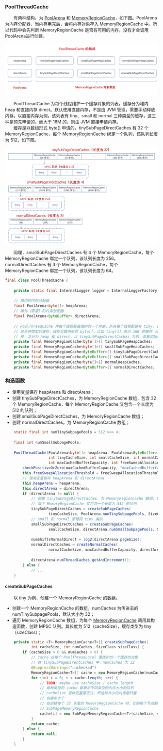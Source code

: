 ### PoolThreadCache
　　有两种结构，为 [PoolArena](https://github.com/martin-1992/Netty-Notes/tree/master/Netty%20%E5%86%85%E5%AD%98%E7%AE%A1%E7%90%86/PoolArena) 和 [MemoryRegionCache](https://github.com/martin-1992/Netty-Notes/tree/master/Netty%20%E5%86%85%E5%AD%98%E7%AE%A1%E7%90%86/PoolThreadCache/MemoryRegionCache)，如下图。PoolArena 为内存分配器，当内存用完后，会将内存对象存入 MemoryRegionCache 中。所以代码中会先判断 MemoryRegionCache 是否有可用的内存，没有才会调用 PoolArena进行创建。

![avatar](photo_1.png)

　　PoolThreadCache 为每个线程维护一个缓存对象的列表，缓存分为堆内 heap 和直接内存 direct。默认使用直接内存，不是由 JVM 管理，需要手动释放内存。以直接内存为例，该列表有 tiny、small 和 normal 三种类型的缓存，这三种是预先申请的。而大于 16M 的，则由 JVM 直接申请内存。<br />
　　缓存是以数组形式 byte[] 申请的，tinySubPageDirectCaches 有 32 个 MemoryRegionCache，每个 MemoryRegionCache 绑定一个队列，该队列长度为 512，如下图。

![avatar](photo_3.png)

　　同理，smallSubPageDirectCaches 有 4 个 MemoryRegionCache，每个 MemoryRegionCache 绑定一个队列，该队列长度为 256。normalDirectCaches 有 3 个 MemoryRegionCache，每个 MemoryRegionCache 绑定一个队列，该队列长度为 64。

```java
final class PoolThreadCache {

    private static final InternalLogger logger = InternalLoggerFactory.getInstance(PoolThreadCache.class);
    
    // 堆内的内存分配器
    final PoolArena<byte[]> heapArena;
    // 堆外（直接）的内存分配器
    final PoolArena<ByteBuffer> directArena;

    // PoolThreadCache 为每个线程都会维护的一个对象，所有每个线程都会有 tiny, small 和 normal
    // 这三种类型的缓存，缓存以数组形式 byte[]，比如 tiny[1] 表示 16B 的缓存 queue，这里有 6
    // 种，又分为 heap 和 direct，以 tinySubPageDirectCaches 为例，查看初始化的地方
    private final MemoryRegionCache<byte[]>[] tinySubPageHeapCaches;
    private final MemoryRegionCache<byte[]>[] smallSubPageHeapCaches;
    private final MemoryRegionCache<ByteBuffer>[] tinySubPageDirectCaches;
    private final MemoryRegionCache<ByteBuffer>[] smallSubPageDirectCaches;
    private final MemoryRegionCache<byte[]>[] normalHeapCaches;
    private final MemoryRegionCache<ByteBuffer>[] normalDirectCaches;
```


### 构造函数

- 使用变量保存 heapArena 和 directArena；
- 创建 tinySubPageDirectCaches，为 MemoryRegionCache 数组，包含 32 个 MemoryRegionCache，每个 MemoryRegionCache 又包含一个长度为 512 的队列；
- 创建 smallSubPageDirectCaches，为 MemoryRegionCache 数组；
- 创建 normalDirectCaches，为 MemoryRegionCache 数组；

```java
    static final int numTinySubpagePools = 512 >>> 4;

    final int numSmallSubpagePools;

    PoolThreadCache(PoolArena<byte[]> heapArena, PoolArena<ByteBuffer> directArena,
                    int tinyCacheSize, int smallCacheSize, int normalCacheSize,
                    int maxCachedBufferCapacity, int freeSweepAllocationThreshold) {
        checkPositiveOrZero(maxCachedBufferCapacity, "maxCachedBufferCapacity");
        this.freeSweepAllocationThreshold = freeSweepAllocationThreshold;
        // 使用变量保存 heapArena 和 directArena
        this.heapArena = heapArena;
        this.directArena = directArena;
        if (directArena != null) {
            // 创建 tinySubPageDirectCaches，为 MemoryRegionCache 数组，包含 32 个 MemoryRegionCache，
            // 每个 MemoryRegionCache 又包含一个长度为 512 的队列
            tinySubPageDirectCaches = createSubPageCaches(
                    tinyCacheSize, PoolArena.numTinySubpagePools, SizeClass.Tiny);
            // small 和 normal 原理同 tiny 类似
            smallSubPageDirectCaches = createSubPageCaches(
                    smallCacheSize, directArena.numSmallSubpagePools, SizeClass.Small);

            numShiftsNormalDirect = log2(directArena.pageSize);
            normalDirectCaches = createNormalCaches(
                    normalCacheSize, maxCachedBufferCapacity, directArena);

            directArena.numThreadCaches.getAndIncrement();
        } else {
            // ...
    }
```

#### createSubPageCaches
　　以 tiny 为例，创建一个 MemoryRegionCache 的数组。

- 创建一个 MemoryRegionCache 的数组，numCaches 为传进去的 numTinySubpagePools，默认大小为 32；
- 遍历 MemoryRegionCache 数组，为每个 [MemoryRegionCache](https://github.com/martin-1992/Netty-Notes/tree/master/Netty%20%E5%86%85%E5%AD%98%E7%AE%A1%E7%90%86/PoolThreadCache/MemoryRegionCache) 调用其构造函数，创建 MPSC 队列。其长度为 512（cacheSize），缓存类型为 tiny（sizeClass）；

```java
    private static <T> MemoryRegionCache<T>[] createSubPageCaches(
            int cacheSize, int numCaches, SizeClass sizeClass) {
        if (cacheSize > 0 && numCaches > 0) {
            // cache 在每个 PoolThreadLocal 里维护的一个缓存的对象
            // 在 tinySubPageDirectCaches 中，numCaches 为 32
            @SuppressWarnings("unchecked")
            MemoryRegionCache<T>[] cache = new MemoryRegionCache[numCaches];
            for (int i = 0; i < cache.length; i++) {
                // TODO: maybe use cacheSize / cache.length
                // 每种类型的 cache 都表示不同类型的内存大小的队列
                // cacheSize 当做变量穿进去，即这种大小的内存最终能
                // 创建多少个
                // 在创建每个 32 长度的 MemoryRegionCache 时，它的每个节点都会继续调用
                // SubPageMemoryRegionCache
                cache[i] = new SubPageMemoryRegionCache<T>(cacheSize, sizeClass);
            }
            return cache;
        } else {
            return null;
        }
    }
```
